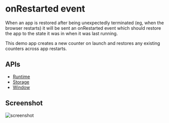 # onRestarted event

When an app is restored after being unexpectedly terminated (eg, when the browser restarts) it will be sent an onRestarted event which should restore the app to the state it was in when it was last running.

This demo app creates a new counter on launch and restores any existing counters across app restarts.


## APIs

* [Runtime](http://developer.chrome.com/trunk/apps/app.runtime.html)
* [Storage](http://developer.chrome.com/trunk/apps/storage.html)
* [Window](http://developer.chrome.com/trunk/apps/app.window.html)
     
## Screenshot
![screenshot](https://raw.github.com/GoogleChrome/chrome-app-samples/master/restarted-demo/assets/screenshot_1280_800.png)


